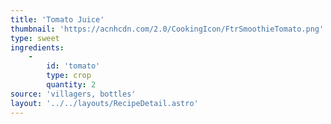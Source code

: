 ```yaml
---
title: 'Tomato Juice'
thumbnail: 'https://acnhcdn.com/2.0/CookingIcon/FtrSmoothieTomato.png'
type: sweet
ingredients:
	-
		id: 'tomato'
		type: crop
		quantity: 2
source: 'villagers, bottles'
layout: '../../layouts/RecipeDetail.astro'
---
```

